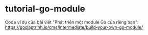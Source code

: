 # tutorial-go-module

Code ví dụ của bài viết "Phát triển một module Go của riêng bạn": https://goclaptrinh.io/cms/intermediate/build-your-own-go-module/
